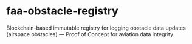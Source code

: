 # faa-obstacle-registry
Blockchain-based immutable registry for logging obstacle data updates (airspace obstacles) — Proof of Concept for aviation data integrity.
